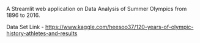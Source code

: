 A Streamlit web application on Data Analysis of Summer Olympics from 1896 to 2016. 

Data Set Link - https://www.kaggle.com/heesoo37/120-years-of-olympic-history-athletes-and-results  
